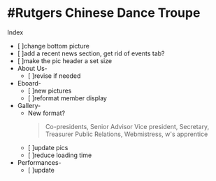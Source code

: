 #Rutgers Chinese Dance Troupe
============================
Index
  - [ ]change bottom picture
  - [ ]add a recent news section, get rid of events tab?
  - [ ]make the pic header a set size
- About Us-
  - [ ]revise if needed
- Eboard- 
  - [ ]new pictures
  - [ ]reformat member display
- Gallery-
  - New format?
      >Co-presidents, Senior Advisor
      >Vice president, Secretary, Treasurer
      >Public Relations, Webmistress, w's apprentice
  - [ ]update pics
  - [ ]reduce loading time
- Performances- 
  - [ ]update
